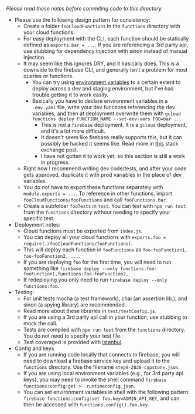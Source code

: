 *Please read these notes before commiting code to this directory.*
- Please use the following design pattern for consistency: 
  - Create a folder `fooCloudFunctions` in the `functions` directory with 
    your cloud functions.
  - For easy deployment with the CLI, each function should be statically defined
    as `exports.bar = ...`.  If you are referencing a 3rd party api, use stubbing 
    for dependency injection with sinon instead of manual injection.
  - It may seem like this ignores DRY, and it basically does. This is a downside
    to the firebase CLI, and generally isn't a problem for most queries or 
    functions. 
    - You can try using [environment variables](https://cloud.google.com/functions/docs/env-var)
      to a certain extent to deploy across a dev and staging environment, but
      I've had trouble getting it to work easily. 
    - Basically you have to declare environment variables in a `.env.yaml` file,
      write your dev functions referencing the dev variables, and then at 
      deployment overwrite them with `gcloud functions deploy FUNCTION_NAME --set-env-vars FOO=bar ...`
      - This is *not* a `firebase` deployment. It is a `gcloud` deployment, 
        and it's a lot more difficult. 
      - It doesn't seem like firebase really supports this, but it can possibly 
        be hacked it seems like. Read more in [this](https://stackoverflow.com/questions/49744470/creating-a-development-and-staging-environments-for-google-cloud-functions)
        stack exchange post.  
      - I have not gotten it to work yet, so this section is still a work in 
        progress. 
  - Right now I recommend writing dev code/tests, and after your code gets 
    approved, duplicate it with prod variables in the place of dev variables.
  - You do not have to export these functions separately with 
    `module.exports = ...`. To reference in other functions, import `fooCloudFunctions/fooFunctions` 
    and call `fooFunctions.bar`. 
  - Create a subfolder `fooTests` in `test`. You can test with `npm run test` 
    from the `functions` directory without needing to specify your specific 
    test.
- Deployment notes: 
  - Cloud functions must be exported from `index.js`. 
  - You can deploy all your cloud functions with `exports.foo = require(./fooCloudFunctions/fooFunctions)`.
   - This will deploy each function in `fooFunctions` as `foo-fooFunction1, foo-fooFunction2, ...`. 
  - If you are deploying `foo` for the first time, you will need to 
    run something like `firebase deploy --only functions:foo-fooFunction1,functions:foo-fooFunction2,...`
  - If redeploying you only need to run `firebase deploy --only functions:foo`. 
- Testing: 
  - For unit tests mocha (a test framework), chai (an assertion lib.), and 
    sinon (a spying library) are recommended. 
  - Read more about these libraries in `test/testConfig.js`. 
  - If you are using a 3rd party api call in your function, use stubbing to 
    mock the call. 
  - Tests are compiled with `npm run test` from the `functions` directory. You 
    do not need to specify your test file. 
  - Test coveraged is provided with [istanbul](https://istanbul.js.org/).
- Config and keys
  - If you are running code locally that connects to firebase, you will need to
    download a firebase service key and upload it to the `functions` directory.
    Use the filename `step9-2020-capstone.json`.
  - If you are using local environment variables (e.g., for 3rd party api keys),
    you may need to invoke the shell command `firebase functions:config:get > .runtimeconfig.json`.
  - You can set environment variables in shell with the following pattern:
    `firebase functions:config:set foo.key=ADMIN_API_KEY`, and can then be accessed
    with `functions.config().foo.key`.   
